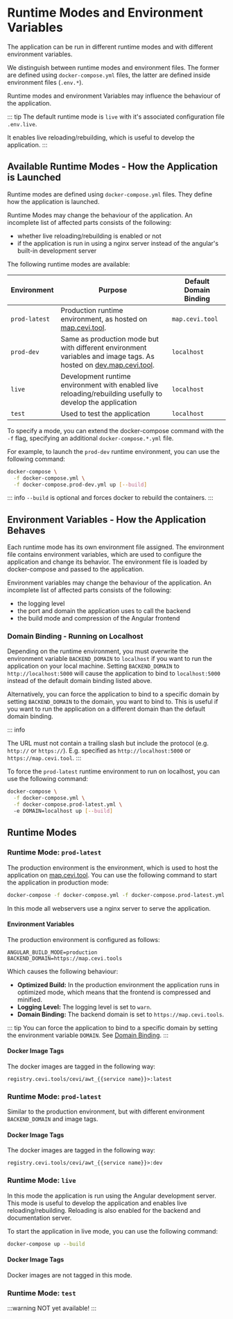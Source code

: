 # Runtime Modes and Environment Variables

The application can be run in different runtime modes and with different environment variables.

We distinguish between runtime modes and environment files. The former are defined using
`docker-compose.yml` files, the latter are defined inside environment files (`.env.*`).

Runtime modes and environment Variables may influence the behaviour of the application.

::: tip
The default runtime mode is `live` with it's associated configuration file `.env.live`.

It enables live reloading/rebuilding, which is useful to develop the application.
:::

## Available Runtime Modes - How the Application is Launched

Runtime modes are defined using `docker-compose.yml` files. They define how the application is launched.

Runtime Modes may change the behaviour of the application. An incomplete list of affected parts consists of the
following:

- whether live reloading/rebuilding is enabled or not
- if the application is run in using a nginx server instead of the angular's built-in development server

The following runtime modes are available:

| Environment   | Purpose                                                                                                                                       | Default Domain Binding |
|---------------|-----------------------------------------------------------------------------------------------------------------------------------------------|------------------------|
| `prod-latest` | Production runtime environment, as hosted on [map.cevi.tool](https://map.cevi.tool).                                                          | `map.cevi.tool`        |
| `prod-dev`    | Same as production mode but with different environment variables and image tags. As hosted on [dev.map.cevi.tool](https://dev.map.cevi.tool). | `localhost`            |
| `live`        | Development runtime environment with enabled live reloading/rebuilding usefully to develop the application                                    | `localhost`            |
| `test`        | Used to test the application                                                                                                                  | `localhost`            |

To specify a mode, you can extend the docker-compose command with the `-f` flag, specifying an additional
`docker-compose.*.yml` file.

For example, to launch the `prod-dev` runtime environment, you can use the following command:

```bash
docker-compose \
  -f docker-compose.yml \
  -f docker-compose.prod-dev.yml up [--build]
```

::: info
`--build` is optional and forces docker to rebuild the containers.
:::

## Environment Variables - How the Application Behaves

Each runtime mode has its own environment file assigned. The environment file contains environment variables, which are
used to configure the application and change its behavior. The environment file is loaded by docker-compose and passed
to the application.

Environment variables may change the behaviour of the application. An incomplete list of affected parts consists of the
following:

- the logging level
- the port and domain the application uses to call the backend
- the build mode and compression of the Angular frontend

### Domain Binding - Running on Localhost

Depending on the runtime environment, you must overwrite the environment variable `BACKEND_DOMAIN` to `localhost` if you
want to run the application on your local machine. Setting `BACKEND_DOMAIN` to `http://localhost:5000` will cause the
application to bind to `localhost:5000` instead of the default domain binding listed above.

Alternatively, you can force the application to bind to a specific domain by setting `BACKEND_DOMAIN` to the domain, you
want to bind to. This is useful if you want to run the application on a different domain than the
default domain binding.

::: info

The URL must not contain a trailing slash but include the protocol (e.g. `http://` or `https://`).
E.g. specified as `http://localhost:5000` or `https://map.cevi.tool`.
:::

To force the `prod-latest` runtime environment to run on localhost, you can use the following command:

```bash
docker-compose \
  -f docker-compose.yml \
  -f docker-compose.prod-latest.yml \ 
  -e DOMAIN=localhost up [--build]
```

## Runtime Modes

### Runtime Mode: `prod-latest`

The production environment is the environment, which is used to host the application
on [map.cevi.tool](https://map.cevi.tool). You can use the following command to start the application in production
mode:

```bash
docker-compose -f docker-compose.yml -f docker-compose.prod-latest.yml up --build
```

In this mode all webservers use a nginx server to serve the application.

#### Environment Variables

The production environment is configured as follows:

```
ANGULAR_BUILD_MODE=production
BACKEND_DOMAIN=https://map.cevi.tools
```

Which causes the following behaviour:

- **Optimized Build:** In the production environment the application runs in optimized mode, which means that the
  frontend is compressed and minified.
- **Logging Level:** The logging level is set to `warn`.
- **Domain Binding:** The backend domain is set to `https://map.cevi.tools`.

::: tip
You can force the application to bind to a specific domain by setting the environment variable `DOMAIN`.
See [Domain Binding](/documentation/introduction/environment#domain-binding-running-on-localhost).
:::

#### Docker Image Tags

The docker images are tagged in the following way:

```
registry.cevi.tools/cevi/awt_{{service name}}>:latest
```

### Runtime Mode: `prod-latest`

Similar to the production environment, but with different environment `BACKEND_DOMAIN` and image tags.

#### Docker Image Tags

The docker images are tagged in the following way:

```
registry.cevi.tools/cevi/awt_{{service name}}>:dev
```

### Runtime Mode: `live`

In this mode the application is run using the Angular development server. This mode is useful to develop the application
and enables live reloading/rebuilding. Reloading is also enabled for the backend and documentation server.

To start the application in live mode, you can use the following command:

```bash
docker-compose up --build
```

#### Docker Image Tags

Docker images are not tagged in this mode.

### Runtime Mode: `test`

:::warning
NOT yet available!
:::

